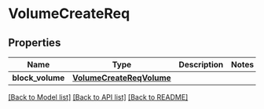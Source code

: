 # VolumeCreateReq

## Properties
Name | Type | Description | Notes
------------ | ------------- | ------------- | -------------
**block_volume** | [**VolumeCreateReqVolume**](VolumeCreateReqVolume.md) |  | 

[[Back to Model list]](../README.md#documentation-for-models) [[Back to API list]](../README.md#documentation-for-api-endpoints) [[Back to README]](../README.md)


